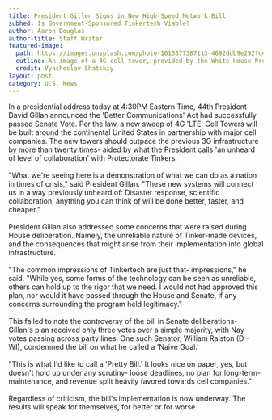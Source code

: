 ```yaml
---
title: President Gillen Signs in New High-Speed Network Bill
subhed: Is Government-Sponsored Tinkertech Viable?
author: Aaron Douglas
author-title: Staff Writer
featured-image: 
  path: https://images.unsplash.com/photo-1615377387113-4692ddb9e292?q=80&w=300&auto=format&fit=crop&ixlib=rb-4.0.3&ixid=M3wxMjA3fDB8MHxwaG90by1wYWdlfHx8fGVufDB8fHx8fA%3D%3D
  cutline: An image of a 4G cell tower, provided by the White House Press Team.
  credit: Vyacheslav Shatskiy
layout: post
category: U.S. News
---
```


<p class="article">In a presidential address today at 4:30PM Eastern Time, 44th President David Gillan announced the 'Better Communications' Act had successfully passed Senate Vote. Per the law, a new sweep of 4G 'LTE' Cell Towers will be built around the continental United States in partnership with major cell companies. The new towers should outpace the previous 3G infrastructure by more than twenty times- aided by what the President calls 'an unheard of level of collaboration' with Protectorate Tinkers.
<br/><br/>
"What we're seeing here is a demonstration of what we can do as a nation in times of crisis," said President Gillan. "These new systems will connect us in a way previously unheard of: Disaster response, scientific collaboration, anything you can think of will be done better, faster, and cheaper."
<br/><br/>
President Gillan also addressed some concerns that were raised during House deliberation. Namely, the unreliable nature of Tinker-made devices, and the consequences that might arise from their implementation into global infrastructure.
<br/><br/>
"The common impressions of Tinkertech are just that- impressions," he said. "While yes, some forms of the technology can be seen as unreliable, others can hold up to the rigor that we need. I would not had approved this plan, nor would it have passed through the House and Senate, if any concerns surrounding the program held legitimacy."
<br/><br/>
This failed to note the controversy of the bill in Senate deliberations- Gillan's plan received only three votes over a simple majority, with Nay votes passing across party lines. One such Senator, William Ralston (D - WI), condemned the bill on what he called a 'Naive Goal.'
<br/><br/>
"This is what I'd like to call a 'Pretty Bill.' It looks nice on paper, yes, but doesn't hold up under any scrutiny- loose deadlines, no plan for long-term-maintenance, and revenue split heavily favored towards cell companies."
<br/><br/>
Regardless of criticism, the bill's implementation is now underway. The results will speak for themselves, for better or for worse.</p>